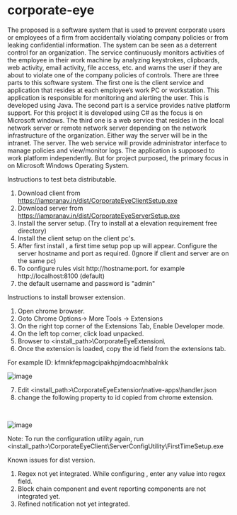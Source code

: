 # corporate-eye
The proposed is a software system that is used to prevent corporate users or employees of a firm from accidentally violating company policies or from leaking confidential information. The system can be seen as a deterrent control for an organization. The service continuously monitors activities of the employee in their work machine by analyzing keystrokes, clipboards, web activity, email activity, file access, etc. and warns the user if they are about to violate one of the company policies of controls. There are three parts to this software system. The first one is the client service and application that resides at each employee’s work PC or workstation. This application is responsible for monitoring and alerting the user. This is developed using Java. The second part is a service provides native platform support. For this project it is developed using C# as the focus is on Microsoft windows. The third one is a web service that resides in the local network server or remote network server depending on the network infrastructure of the organization. Either way the server will be in the intranet. The server. The web service will provide administrator interface to manage policies and view/monitor logs. The application is supposed to work platform independently. But for project purposed, the primary focus in on Microsoft Windows Operating System.


Instructions to test beta distributable.

1. Download client from https://iampranav.in/dist/CorporateEyeClientSetup.exe
2. Download server from https://iampranav.in/dist/CorporateEyeServerSetup.exe
3. Install the server setup. (Try to install at a elevation requirement free directory)
4. Install the client setup on the client pc's.
5. After first install , a first time setup pop up will appear. Configure the server hostname and port as required. (Ignore if client and server are on the same pc)
6. To configure rules visit http://hostname:port. for example http://localhost:8100 (default)
7. the default username and password is "admin"


Instructions to install browser extension.

1. Open chrome browser.
2. Goto Chrome Options-> More Tools -> Extensions
3. On the right top corner of the Extensions Tab, Enable Developer mode.
4. On the left top corner, click load unpacked.
5. Browser to <install_path>\CorporateEyeExtension\
6. Once the extension is loaded, copy the id field from the extensions tab.

For example ID: kfmnkfepmagcipakhpjmdoacmhbalnkk 
<br>

![image](https://user-images.githubusercontent.com/13004828/200120577-da22f0cf-b3dc-409f-88af-c396da53efc4.png)

7. Edit <install_path>\CorporateEyeExtension\native-apps\handler.json
8. change the following property to id copied from chrome extension.

<br>

![image](https://user-images.githubusercontent.com/13004828/200120672-c2d5b47f-242e-446a-9fd6-d25cb927769d.png)


Note: To run the configuration utility again, run <install_path>\CorporateEyeClient\ServerConfigUtility\FirstTimeSetup.exe

Known issues for dist version.
1. Regex not yet integrated. While configuring , enter any value into regex field.
2. Block chain component and event reporting components are not integrated yet.
3. Refined notification not yet integrated.
